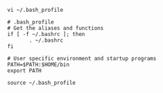 
```shell
vi ~/.bash_profile
```

```shell
# .bash_profile
# Get the aliases and functions
if [ -f ~/.bashrc ]; then
       . ~/.bashrc
fi

# User specific environment and startup programs
PATH=$PATH:$HOME/bin
export PATH
```

```shell
source ~/.bash_profile
```

